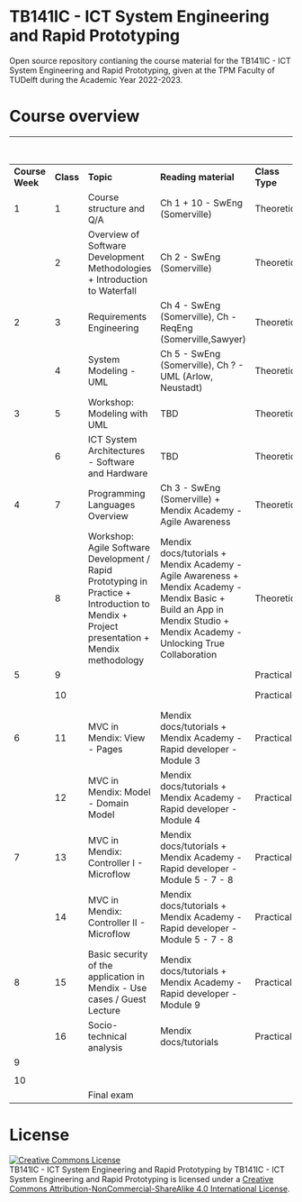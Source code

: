 # TB141IC - ICT System Engineering and Rapid Prototyping

Open source repository contianing the course material for the TB141IC - ICT System Engineering and Rapid Prototyping, given at the TPM Faculty of TUDelft during the Academic Year 2022-2023.

# Course overview
|                 |           |                                                                                                                                           |                                                                                                                                                                            |                | **Formative Assignment** |         |         |         |         | Summative Assignment |         |         |            |
|-----------------|-----------|-------------------------------------------------------------------------------------------------------------------------------------------|----------------------------------------------------------------------------------------------------------------------------------------------------------------------------|----------------|:------------------------:|:-------:|:-------:|:-------:|:-------:|:--------------------:|:-------:|:-------:|------------|
| **Course Week** | **Class** |                                                                 **Topic**                                                                 |                                                                            **Reading material**                                                                            | **Class Type** |          **FA1**         | **FA2** | **FA3** | **FA4** | **FA5** |        **SA1**       | **SA2** | **SA3** | **Status** |
|        1        |     1     |                                                          Course structure and Q/A                                                         |                                                                       Ch 1 + 10 - SwEng (Somerville)                                                                       |   Theoretical  |                          |         |         |         |         |                      |         |         |            |
|                 |     2     |                                 Overview of Software Development Methodologies + Introduction to Waterfall                                |                                                                          Ch 2 - SwEng (Somerville)                                                                         |   Theoretical  |                          |  1 Week |         |         |         |                      |         |         |            |
|        2        |     3     |                                                          Requirements Engineering                                                         |                                                         Ch 4 - SwEng (Somerville), Ch - ReqEng (Somerville,Sawyer)                                                         |   Theoretical  |          1 Week          |         | 3 Weeks |         |         |                      |         |         |            |
|                 |     4     |                                                           System Modeling - UML                                                           |                                                           Ch 5 - SwEng (Somerville), Ch ? - UML (Arlow, Neustadt)                                                          |   Theoretical  |                          |         |         |         |         |                      |         |         |            |
|        3        |     5     |                                                        Workshop: Modeling with UML                                                        |                                                                                     TBD                                                                                    |   Theoretical  |                          |         |         |         |         |                      |         |         |            |
|                 |     6     |                                              ICT System Architectures - Software and Hardware                                             |                                                                                     TBD                                                                                    |   Theoretical  |                          |         |         |         |  1 Week |                      |         |         |            |
|        4        |     7     |                                                       Programming Languages Overview                                                      |                                                        Ch 3 - SwEng (Somerville) +  Mendix Academy - Agile Awareness                                                       |   Theoretical  |                          |         |         |  1 Week |         |                      |         |         |            |
|                 |     8     | Workshop: Agile Software Development / Rapid Prototyping in Practice + Introduction to Mendix + Project presentation + Mendix methodology | Mendix docs/tutorials +  Mendix Academy - Agile Awareness +  Mendix Academy - Mendix Basic + Build an App in Mendix Studio + Mendix Academy - Unlocking True Collaboration |   Theoretical  |                          |         |         |         |         |                      |         |         |            |
|        5        |     9     |                                                                                                                                           |                                                                                                                                                                            |    Practical   |                          |         |         |         |         |                      |         |         |            |
|                 |     10    |                                                                                                                                           |                                                                                                                                                                            |    Practical   |                          |         |         |         |         |        3 Weeks       | 3 Weeks |         |            |
|        6        |     11    |                                                        MVC in Mendix: View - Pages                                                        |                                                     Mendix docs/tutorials + Mendix Academy - Rapid developer - Module 3                                                    |    Practical   |                          |         |         |         |         |                      |         |         |            |
|                 |     12    |                                                    MVC in Mendix: Model - Domain Model                                                    |                                                     Mendix docs/tutorials + Mendix Academy - Rapid developer - Module 4                                                    |    Practical   |                          |         |         |         |         |                      |         |         |            |
|        7        |     13    |                                                  MVC in Mendix: Controller I - Microflow                                                  |                                                 Mendix docs/tutorials + Mendix Academy - Rapid developer - Module 5 - 7 - 8                                                |    Practical   |                          |         |         |         |         |                      |         |         |            |
|                 |     14    |                                                  MVC in Mendix: Controller II - Microflow                                                 |                                                 Mendix docs/tutorials + Mendix Academy - Rapid developer - Module 5 - 7 - 8                                                |    Practical   |                          |         |         |         |         |                      |         |         |            |
|        8        |     15    |                                  Basic security of the application in Mendix - Use cases / Guest Lecture                                  |                                                     Mendix docs/tutorials + Mendix Academy - Rapid developer - Module 9                                                    |    Practical   |                          |         |         |         |         |                      |         |  1 Week |            |
|                 |     16    |                                                          Socio-technical analysis                                                         |                                                                            Mendix docs/tutorials                                                                           |    Practical   |                          |         |         |         |         |                      |         |         |            |
|        9        |           |                                                                                                                                           |                                                                                                                                                                            |                |                          |         |         |         |         |                      |         |         |            |
|                 |           |                                                                                                                                           |                                                                                                                                                                            |                |                          |         |         |         |         |                      |         |         |            |
|        10       |           |                                                                                                                                           |                                                                                                                                                                            |                |                          |         |         |         |         |                      |         |         |            |
|                 |           |                                                                 Final exam                                                                |                                                                                                                                                                            |                |                          |         |         |         |         |                      |         |         |            |


# License

<a rel="license" href="http://creativecommons.org/licenses/by-nc-sa/4.0/"><img alt="Creative Commons License" style="border-width:0" src="https://i.creativecommons.org/l/by-nc-sa/4.0/88x31.png" /></a><br /><span xmlns:dct="http://purl.org/dc/terms/" property="dct:title">TB141IC - ICT System Engineering and Rapid Prototyping</span> by <span xmlns:cc="http://creativecommons.org/ns#" property="cc:attributionName">TB141IC - ICT System Engineering and Rapid Prototyping</span> is licensed under a <a rel="license" href="http://creativecommons.org/licenses/by-nc-sa/4.0/">Creative Commons Attribution-NonCommercial-ShareAlike 4.0 International License</a>.
